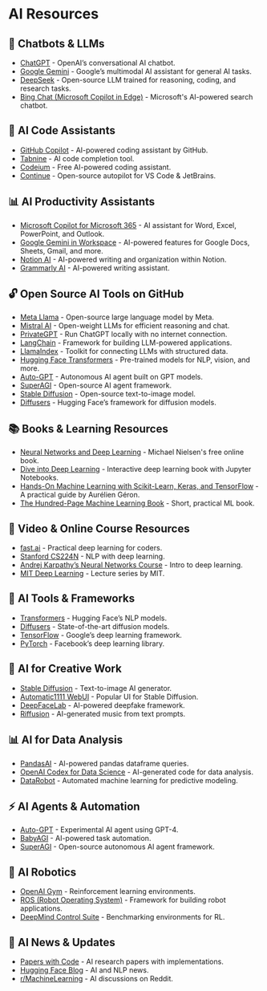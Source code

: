 # AI Resources

## 💬 Chatbots & LLMs
- [ChatGPT](https://openai.com/chatgpt) - OpenAI’s conversational AI chatbot.
- [Google Gemini](https://ai.google.dev/) - Google’s multimodal AI assistant for general AI tasks.
- [DeepSeek](https://deepseek.com/) - Open-source LLM trained for reasoning, coding, and research tasks.
- [Bing Chat (Microsoft Copilot in Edge)](https://www.bing.com/new) - Microsoft's AI-powered search chatbot.

## 🚀 AI Code Assistants
- [GitHub Copilot](https://github.com/features/copilot) - AI-powered coding assistant by GitHub.
- [Tabnine](https://www.tabnine.com/) - AI code completion tool.
- [Codeium](https://www.codeium.com/) - Free AI-powered coding assistant.
- [Continue](https://github.com/continuedev/continue) - Open-source autopilot for VS Code & JetBrains.

## 📊 AI Productivity Assistants
- [Microsoft Copilot for Microsoft 365](https://www.microsoft.com/en-us/microsoft-copilot) - AI assistant for Word, Excel, PowerPoint, and Outlook.
- [Google Gemini in Workspace](https://workspace.google.com/products/gemini/) - AI-powered features for Google Docs, Sheets, Gmail, and more.
- [Notion AI](https://www.notion.so/help/notion-ai) - AI-powered writing and organization within Notion.
- [Grammarly AI](https://www.grammarly.com/) - AI-powered writing assistant.

## 🔓 Open Source AI Tools on GitHub
- [Meta Llama](https://ai.meta.com/llama/) - Open-source large language model by Meta.
- [Mistral AI](https://github.com/mistralai) - Open-weight LLMs for efficient reasoning and chat.
- [PrivateGPT](https://github.com/imartinez/privateGPT) - Run ChatGPT locally with no internet connection.
- [LangChain](https://github.com/langchain-ai/langchain) - Framework for building LLM-powered applications.
- [LlamaIndex](https://github.com/jerryjliu/llama_index) - Toolkit for connecting LLMs with structured data.
- [Hugging Face Transformers](https://github.com/huggingface/transformers) - Pre-trained models for NLP, vision, and more.
- [Auto-GPT](https://github.com/Torantulino/Auto-GPT) - Autonomous AI agent built on GPT models.
- [SuperAGI](https://github.com/TransformerOptimus/SuperAGI) - Open-source AI agent framework.
- [Stable Diffusion](https://github.com/CompVis/stable-diffusion) - Open-source text-to-image model.
- [Diffusers](https://github.com/huggingface/diffusers) - Hugging Face’s framework for diffusion models.

## 📚 Books & Learning Resources
- [Neural Networks and Deep Learning](http://neuralnetworksanddeeplearning.com/) - Michael Nielsen's free online book.
- [Dive into Deep Learning](https://d2l.ai/) - Interactive deep learning book with Jupyter Notebooks.
- [Hands-On Machine Learning with Scikit-Learn, Keras, and TensorFlow](https://www.oreilly.com/library/view/hands-on-machine-learning/9781492032632/) - A practical guide by Aurélien Géron.
- [The Hundred-Page Machine Learning Book](https://github.com/ageron/100-Page-Machine-Learning-Book) - Short, practical ML book.

## 🎥 Video & Online Course Resources
- [fast.ai](https://course.fast.ai/) - Practical deep learning for coders.
- [Stanford CS224N](http://web.stanford.edu/class/cs224n/) - NLP with deep learning.
- [Andrej Karpathy’s Neural Networks Course](https://www.youtube.com/watch?v=O5xeyoRL95U) - Intro to deep learning.
- [MIT Deep Learning](https://deeplearning.mit.edu/) - Lecture series by MIT.

## 🔨 AI Tools & Frameworks
- [Transformers](https://github.com/huggingface/transformers) - Hugging Face’s NLP models.
- [Diffusers](https://github.com/huggingface/diffusers) - State-of-the-art diffusion models.
- [TensorFlow](https://github.com/tensorflow/tensorflow) - Google’s deep learning framework.
- [PyTorch](https://github.com/pytorch/pytorch) - Facebook’s deep learning library.

## 🎨 AI for Creative Work
- [Stable Diffusion](https://github.com/CompVis/stable-diffusion) - Text-to-image AI generator.
- [Automatic1111 WebUI](https://github.com/AUTOMATIC1111/stable-diffusion-webui) - Popular UI for Stable Diffusion.
- [DeepFaceLab](https://github.com/iperov/DeepFaceLab) - AI-powered deepfake framework.
- [Riffusion](https://github.com/riffusion/riffusion) - AI-generated music from text prompts.

## 📊 AI for Data Analysis
- [PandasAI](https://github.com/gventuri/pandas-ai) - AI-powered pandas dataframe queries.
- [OpenAI Codex for Data Science](https://github.com/openai/codex) - AI-generated code for data analysis.
- [DataRobot](https://github.com/datarobot) - Automated machine learning for predictive modeling.

## ⚡ AI Agents & Automation
- [Auto-GPT](https://github.com/Torantulino/Auto-GPT) - Experimental AI agent using GPT-4.
- [BabyAGI](https://github.com/yoheinakajima/babyagi) - AI-powered task automation.
- [SuperAGI](https://github.com/TransformerOptimus/SuperAGI) - Open-source autonomous AI agent framework.

## 🤖 AI Robotics
- [OpenAI Gym](https://github.com/openai/gym) - Reinforcement learning environments.
- [ROS (Robot Operating System)](https://github.com/ros/ros) - Framework for building robot applications.
- [DeepMind Control Suite](https://github.com/deepmind/dm_control) - Benchmarking environments for RL.

## 📰 AI News & Updates
- [Papers with Code](https://github.com/paperswithcode) - AI research papers with implementations.
- [Hugging Face Blog](https://huggingface.co/blog) - AI and NLP news.
- [r/MachineLearning](https://www.reddit.com/r/MachineLearning/) - AI discussions on Reddit.
